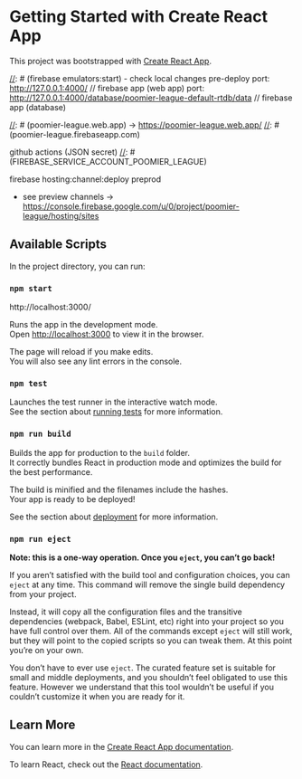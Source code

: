# Getting Started with Create React App

This project was bootstrapped with [Create React App](https://github.com/facebook/create-react-app).

[//]: # (firebase emulators:start) - check local changes pre-deploy
port: http://127.0.0.1:4000/ // firebase app (web app)
port: http://127.0.0.1:4000/database/poomier-league-default-rtdb/data // firebase app (database)

[//]: # (firebase deploy)

[//]: # (poomier-league.web.app) -> https://poomier-league.web.app/
[//]: # (poomier-league.firebaseapp.com)

github actions (JSON secret)
[//]: # (FIREBASE_SERVICE_ACCOUNT_POOMIER_LEAGUE)

firebase hosting:channel:deploy preprod
- see preview channels -> https://console.firebase.google.com/u/0/project/poomier-league/hosting/sites

## Available Scripts

In the project directory, you can run:

### `npm start`
http://localhost:3000/

Runs the app in the development mode.\
Open [http://localhost:3000](http://localhost:3000) to view it in the browser.

The page will reload if you make edits.\
You will also see any lint errors in the console.

### `npm test`

Launches the test runner in the interactive watch mode.\
See the section about [running tests](https://facebook.github.io/create-react-app/docs/running-tests) for more information.

### `npm run build`

Builds the app for production to the `build` folder.\
It correctly bundles React in production mode and optimizes the build for the best performance.

The build is minified and the filenames include the hashes.\
Your app is ready to be deployed!

See the section about [deployment](https://facebook.github.io/create-react-app/docs/deployment) for more information.

### `npm run eject`

**Note: this is a one-way operation. Once you `eject`, you can’t go back!**

If you aren’t satisfied with the build tool and configuration choices, you can `eject` at any time. This command will remove the single build dependency from your project.

Instead, it will copy all the configuration files and the transitive dependencies (webpack, Babel, ESLint, etc) right into your project so you have full control over them. All of the commands except `eject` will still work, but they will point to the copied scripts so you can tweak them. At this point you’re on your own.

You don’t have to ever use `eject`. The curated feature set is suitable for small and middle deployments, and you shouldn’t feel obligated to use this feature. However we understand that this tool wouldn’t be useful if you couldn’t customize it when you are ready for it.

## Learn More

You can learn more in the [Create React App documentation](https://facebook.github.io/create-react-app/docs/getting-started).

To learn React, check out the [React documentation](https://reactjs.org/).
